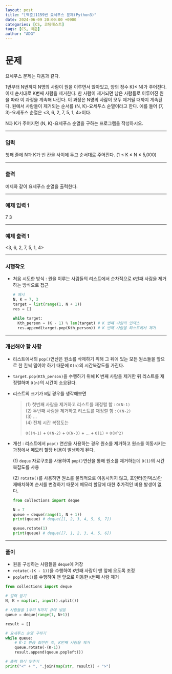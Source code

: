```yaml
---
layout: post
title: "[백준]1159번 요세푸스 문제(Python3)"
date: 2024-06-09 20:00:00 +0900
categories: [CS, 코딩테스트]
tags: [CS, 백준]
author: "ADG"
---
```


# 문제

요세푸스 문제는 다음과 같다.

1번부터 N번까지 N명의 사람이 원을 이루면서 앉아있고, 양의 정수 K(≤ N)가 주어진다. 이제 순서대로 K번째 사람을 제거한다. 한 사람이 제거되면 남은 사람들로 이루어진 원을 따라 이 과정을 계속해 나간다. 이 과정은 N명의 사람이 모두 제거될 때까지 계속된다. 원에서 사람들이 제거되는 순서를 (N, K)-요세푸스 순열이라고 한다. 예를 들어 (7, 3)-요세푸스 순열은 <3, 6, 2, 7, 5, 1, 4>이다.

N과 K가 주어지면 (N, K)-요세푸스 순열을 구하는 프로그램을 작성하시오.

---

### 입력

첫째 줄에 N과 K가 빈 칸을 사이에 두고 순서대로 주어진다. (1 ≤ K ≤ N ≤ 5,000)

---

### 출력

예제와 같이 요세푸스 순열을 출력한다.

---

### 예제 입력 1

7 3

---

### 예제 출력 1

<3, 6, 2, 7, 5, 1, 4>

---

### 시행착오

- 처음 시도한 방식 : 원을 이루는 사람들의 리스트에서 순차적으로 `K`번째 사람을 제거하는 방식으로 접근  
  
  ```python
  # 예시
  N, K = 7, 3
  target = list(range(1, N + 1))
  res = []

  while target:
    Kth_person = (K - 1) % len(target) # K 번쨰 사람의 인덱스
    res.append(target.pop(Kth_person)) # K 번째 사람을 리스트에서 제거
  ```

---

### 개선해야 할 사항

- 리스트에서의 `pop()`연산은 원소를 삭제하기 위해 그 뒤에 있는 모든 원소들을 앞으로 한 칸씩 밀어야 하기 때문에 `O(n)`의 시간복잡도를 가진다.  
- `target.pop(Kth_person)`을 수행하기 위해 K 번째 사람을 제거한 뒤 리스트를 재정렬하며 `O(n)`의 시간이 소요된다.  
- 리스트의 크기가 `N`일 경우를 생각해보면  
  >(1) 첫번째 사람을 제거하고 리스트를 재정렬 함 : `O(N-1)`  
  >(2) 두번째 사람을 제거하고 리스트를 재정렬 함 : `O(N-2)`  
  >(3) ...  
  >(4) 전체 시간 복잡도는  
  >
  >`O((N-1)` + `O(N-2)` + `O(N-3)` + ... + `O(1)` = `O(N^2)`

- 개선 : 리스트에서 `pop()` 연산을 사용하는 경우 원소를 제거하고 원소를 이동시키는 과정에서 메모리 할당 비용이 발생하게 된다.  
  
  (1) `deque` 자료구조를 사용하여 `pop()`연산을 통해 원소를 제거하는데 `O(1)`의 시간복잡도를 사용  

  (2) `rotate()`를 사용하면 원소를 물리적으로 이동시키지 않고, 포인터(인덱스)만 재배치하여 순서를 변경하기 때문에 메모리 할당에 대한 추가적인 비용 발생이 없다.

  ```python
  from collections import deque

  N = 7
  queue = deque(range(1, N + 1))
  print(queue) # deque([1, 2, 3, 4, 5, 6, 7])

  queue.rotate(1)
  print(queue) # deque([7, 1, 2, 3, 4, 5, 6])
  ```

---

### 풀이

- 원을 구성하는 사람들을 `deque`에 저장
- `rotate(-(K - 1))`을 수행하여 `K`번째 사람이 맨 앞에 오도록 조정
- `popleft()`를 수행하여 맨 앞으로 이동한 `K`번째 사람 제거

```python
from collections import deque

# 입력 받기
N, K = map(int, input().split())

# 사람들을 1부터 N까지 큐에 넣음
queue = deque(range(1, N+1))

result = []

# 요세푸스 순열 구하기
while queue:
    # K-1 만큼 회전한 후, K번째 사람을 제거
    queue.rotate(-(K-1))
    result.append(queue.popleft())

# 출력 형식 맞추기
print("<" + ", ".join(map(str, result)) + ">")
```